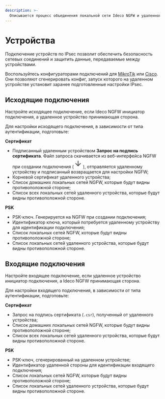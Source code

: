 ```yaml
---
description: >- 
  Описывается процесс объединения локальной сети Ideco NGFW и удаленного устройства.
---
```


# Устройства

Подключение устройств по IPsec позволит обеспечить безопасность сетевых соединений и защитить данные, передаваемые между устройствами. 

Воспользуйтесь конфигураторами подключений для [MikroTik](https://mikrotik.ideco.ru/) или [Cisco](https://cisco.ideco.ru/). Они позволяют сгенерировать конфиг, запуск которого на удаленном устройстве установит заранее подготовленные настройки IPsec.

## Исходящие подключения

Настройте исходящее подключение, если Ideco NGFW инициатор подключения, а удаленное устройство принимающая сторона.

Для настройки исходящего подключения, в зависимости от типа аутентификации, подготовьте:

**Сертификат**
* Подписанный удаленным устройством **Запрос на подпись сертификата**. Файл запроса скачивается из веб-интерфейса NGFW при создании подключения (![](../../../.gitbook/assets/icon-down.png)), отправляется удаленному устройству и подписанный возвращается для настройки NGFW;
* Корневой сертификат удаленного устройства;
* Список домашних локальных сетей NGFW, которые будут видны противоположной стороне;
* Список всех локальных сетей удаленного устройства, которые будут видны противоположной стороне.

**PSK**
* PSK-ключ. Генерируется на NGFW при создании подключения;
* Идентификатор ключа, который потребуется удаленному устройству для идентификации подключения;
* Список локальных сетей NGFW, которые будут видны противоположной стороне;
* Список локальных сетей удаленного устройства, которые будут видны противоположной стороне.

## Входящие подключения

Настройте входящее подключение, если удаленное устройство инициатор подключения, а Ideco NGFW принимающая сторона.

Для настройки входящего подключения, в зависимости от типа аутентификации, подготовьте:

**Сертификат**
* Запрос на подпись сертификата (`.csr`), полученный от удаленного устройства;
* Список домашних локальных сетей NGFW, которые будут видны противоположной стороне;
* Список всех локальных сетей удаленного устройства, которые будут видны противоположной стороне.

**PSK**
* PSK-ключ, сгенерированный на удаленном устройстве;
* Идентификатор удаленной стороны для идентификации входящего подключения;
* Список локальных сетей NGFW, которые будут видны противоположной стороне;
* Список локальных сетей удаленного устройства, которые будут видны противоположной стороне.
